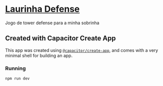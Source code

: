 # [Laurinha Defense][repo]

Jogo de tower defense para a minha sobrinha

## Created with Capacitor Create App

This app was created using [`@capacitor/create-app`][create-app],
and comes with a very minimal shell for building an app.

### Running

```bash
npm run dev
```

[repo]: https://github.com/sombriks/laurinha-defense
[create-app]: https://github.com/ionic-team/create-capacitor-app

